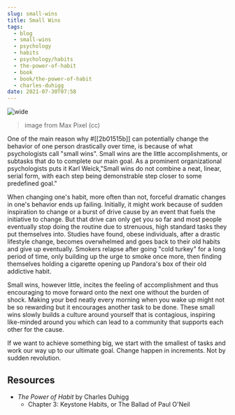 ```yaml
---
slug: small-wins
title: Small Wins
tags:
  - blog
  - small-wins
  - psychology
  - habits
  - psychology/habits
  - the-power-of-habit
  - book
  - book/the-power-of-habit
  - charles-duhigg
date: 2021-07-30T07:58
---
```



![wide](https://www.maxpixel.net/static/photo/1x/Medal-Reward-Award-Corporate-Organization-Business-3176450.jpg)
> image from Max Pixel (cc)

One of the main reason why #[[2b01515b]] can potentially change the behavior of
one person drastically over time, is because of what psychologists call "small
wins". Small wins are the little accomplishments, or subtasks that do to
complete our main goal. As a prominent organizational psychologists puts it Karl
Weick,"Small wins do not combine a neat, linear, serial form, with each step
being demonstrable step closer to some predefined goal."

When changing one's habit, more often than not, forceful dramatic changes in
one's behavior ends up failing. Initially, it might work because of sudden
inspiration to change or a burst of drive cause by an event that fuels the
initiative to change. But that drive can only get you so far and most people
eventually stop doing the routine due to strenuous, high standard tasks they put
themselves into. Studies have found, obese individuals, after a drastic
lifestyle change, becomes overwhelmed and goes back to their old habits and give
up eventually. Smokers relapse after going "cold turkey" for a long period of
time, only building up the urge to smoke once more, then finding themselves
holding a cigarette opening up Pandora's box of their old addictive habit.

Small wins, however little, incites the feeling of accomplishment and thus
encouraging to move forward onto the next one without the burden of shock.
Making your bed neatly every morning when you wake up might not be so rewarding
but it encourages another task to be done. These small wins slowly builds
a culture around yourself that is contagious, inspiring like-minded around you
which can lead to a community that supports each other for the cause.

If we want to achieve something big, we start with the smallest of tasks and
work our way up to our ultimate goal. Change happen in increments. Not by sudden
revolution.

## Resources

- _The Power of Habit_ by Charles Duhigg
  - Chapter 3: Keystone Habits, or The Ballad of Paul O'Neil
